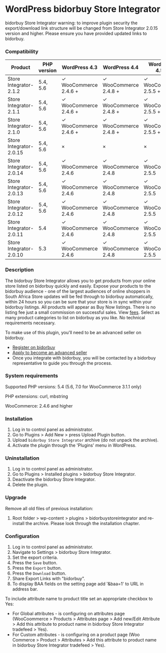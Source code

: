 # WordPress bidorbuy Store Integrator

bidorbuy Store Integrator warning: to improve plugin security the export/download link structure will be changed from Store Integrator 2.0.15 version and higher. Please ensure you have provided updated links to bidorbuy.

### Compatibility

   Product         | PHP version   |     WordPress 4.3      |      WordPress 4.4     |    WordPress 4.5.3     |    WordPress 4.7.2      |    WordPress 4.8.3   |  
|         -------         |       ---     |          ---           |         ---            |       ---              |        ---              |      ---             |     
| Store Integrator-2.1.2  |5.4,  5.6      | ✓ WooCommerce 2.4.6 + | ✓ WooCommerce 2.4.8 +  | ✓ WooCommerce 2.5.5 +  | ✓ WooCommerce 3.1.1   | ✓ WooCommerce 3.2.1 |  
| Store Integrator-2.1.1  |5.4,  5.6      | ✓ WooCommerce 2.4.6 + | ✓ WooCommerce 2.4.8 +  | ✓ WooCommerce 2.5.5 +  | ✓ WooCommerce 3.1.1   | ✓ WooCommerce 3.2.1 |  
| Store Integrator-2.1.0  |5.4,  5.6      | ✓ WooCommerce 2.4.6 + | ✓ WooCommerce 2.4.8 +  | ✓ WooCommerce 2.5.5 +  | ✓ WooCommerce 3.1.1   | ✓ WooCommerce 3.2.1 |  
| Store Integrator-2.0.15 |5.4,  5.6      |  ×   | ×     | ×     | ✓ WooCommerce  3.0 +  | ×                    |
| Store Integrator-2.0.14 |5.4,  5.6      | ✓ WooCommerce 2.4.6   | ✓ WooCommerce 2.4.8    | ✓ WooCommerce 2.5.5    | ✓ WooCommerce  3.0 +  | ×                    |
| Store Integrator-2.0.13 |5.4,  5.6      | ✓ WooCommerce 2.4.6   | ✓ WooCommerce 2.4.8    | ✓ WooCommerce 2.5.5    | ✓ WooCommerce  3.0 +  | ×                    |  
| Store Integrator-2.0.12 |5.4,  5.6      | ✓ WooCommerce 2.4.6   | ✓ WooCommerce 2.4.8    | ✓ WooCommerce 2.5.5    | ✓ WooCommerce  3.0 +  | ×                    |
| Store Integrator-2.0.11 |5.4            | ✓ WooCommerce 2.4.6   | ✓ WooCommerce 2.4.8    | ✓ WooCommerce 2.5.5    |         ×              | ×                    |
| Store Integrator-2.0.10 |5.3            | ✓ WooCommerce 2.4.6   | ✓ WooCommerce 2.4.8    | ✓ WooCommerce 2.5.5    |         ×              | ×                    |

### Description

The bidorbuy Store Integrator allows you to get products from your online store listed on bidorbuy quickly and easily.
Expose your products to the bidorbuy audience - one of the largest audiences of online shoppers in South Africa Store updates will be fed through to bidorbuy automatically, within 24 hours so you can be sure that your store is in sync within your bidorbuy listings. All products will appear as Buy Now listings. There is no listing fee just a small commission on successful sales. View [fees](https://support.bidorbuy.co.za/index.php?/Knowledgebase/Article/View/22/0/fee-rate-card---what-we-charge). Select as many product categories to list on bidorbuy as you like. No technical requirements necessary.

To make use of this plugin, you'll need to be an advanced seller on bidorbuy.
 * [Register on bidorbuy](https://www.bidorbuy.co.za/jsp/registration/UserRegistration.jsp?action=Modify)
 * [Apply to become an advanced seller](https://www.bidorbuy.co.za/jsp/seller/registration/UserSellersRequest.jsp)
 * Once you integrate with bidorbuy, you will be contacted by a bidorbuy representative to guide you through the process.

### System requirements

Supported PHP versions: 5.4 (5.6, 7.0 for WooCommerce 3.1.1 only)

PHP extensions: curl, mbstring

WooCommerce: 2.4.6 and higher

### Installation

1. Log in to control panel as administrator.
2. Go to Plugins > Add New > press Upload Plugin button.
3. Upload `bidorbuy Store Integrator` archive (do not unpack the archive).
4. Activate the plugin through the 'Plugins' menu in WordPress.

### Uninstallation

1. Log in to control panel as administrator.
2. Go to Plugins > Installed plugins > bidorbuy Store Integrator.
3. Deactivate the bidorbuy Store Integrator.
4. Delete the plugin.

### Upgrade

Remove all old files of previous installation:

1. Root folder > wp-content > plugins > bidorbuystoreintegrator and re-install the archive. Please look through the installation chapter.

### Configuration

1. Log in to control panel as administrator.
2. Navigate to Settings > bidorbuy Store Integrator.
3. Set the export criteria.
4. Press the `Save` button.
5. Press the `Export` button.
6. Press the `Download` button.
7. Share Export Links with "bidorbuy".
8. To display BAA fields on the setting page add '&baa=1' to URL in address bar.

To include attribute name to product title set an appropriate checkbox to Yes:

- For Global attributes - is configuring on attributes page (WooCoommerce > Products > Attributes page > Add new/Edit Attribute > Add this attribute to product name in bidorbuy Store Integrator tradefeed > Yes).
- For Custom attributes - is configuring on a product page (Woo Commerce > Product > Attributes > Add this attribute to product name in bidorbuy Store Integrator tradefeed > Yes).